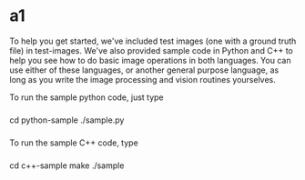 # a1

To help you get started, we've included test images (one with a ground truth file) in test-images. We've also provided sample code in Python and C++
to help you see how to do basic image operations in both languages. You can use either of these languages, or another general purpose language,
as long as you write the image processing and vision routines yourselves.

To run the sample python code, just type
###
cd python-sample
./sample.py
###

To run the sample C++ code, type
###
cd c++-sample
make
./sample
###

